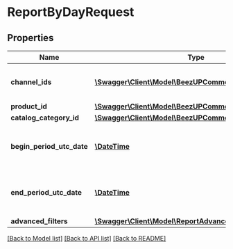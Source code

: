 # ReportByDayRequest

## Properties
Name | Type | Description | Notes
------------ | ------------- | ------------- | -------------
**channel_ids** | [**\Swagger\Client\Model\BeezUPCommonChannelId[]**](BeezUPCommonChannelId.md) | Indicate the channel identifier list | [optional] 
**product_id** | [**\Swagger\Client\Model\BeezUPCommonProductId**](BeezUPCommonProductId.md) |  | [optional] 
**catalog_category_id** | [**\Swagger\Client\Model\BeezUPCommonCatalogCategoryId**](BeezUPCommonCatalogCategoryId.md) |  | [optional] 
**begin_period_utc_date** | [**\DateTime**](\DateTime.md) | The begin date period you want to get the report | 
**end_period_utc_date** | [**\DateTime**](\DateTime.md) | The end date period you want to get the report. | 
**advanced_filters** | [**\Swagger\Client\Model\ReportAdvancedFilters**](ReportAdvancedFilters.md) |  | [optional] 

[[Back to Model list]](../README.md#documentation-for-models) [[Back to API list]](../README.md#documentation-for-api-endpoints) [[Back to README]](../README.md)


